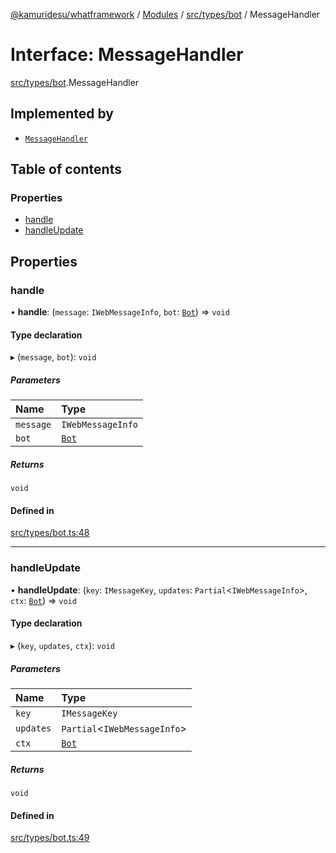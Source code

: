 [@kamuridesu/whatframework](../README.md) / [Modules](../modules.md) / [src/types/bot](../modules/src_types_bot.md) / MessageHandler

# Interface: MessageHandler

[src/types/bot](../modules/src_types_bot.md).MessageHandler

## Implemented by

- [`MessageHandler`](../classes/src_modules_messageHandler.MessageHandler.md)

## Table of contents

### Properties

- [handle](src_types_bot.MessageHandler.md#handle)
- [handleUpdate](src_types_bot.MessageHandler.md#handleupdate)

## Properties

### handle

• **handle**: (`message`: `IWebMessageInfo`, `bot`: [`Bot`](src_types_bot.Bot.md)) => `void`

#### Type declaration

▸ (`message`, `bot`): `void`

##### Parameters

| Name | Type |
| :------ | :------ |
| `message` | `IWebMessageInfo` |
| `bot` | [`Bot`](src_types_bot.Bot.md) |

##### Returns

`void`

#### Defined in

[src/types/bot.ts:48](https://github.com/kamuridesu/WhatFramework/blob/9d3db65/src/types/bot.ts#L48)

___

### handleUpdate

• **handleUpdate**: (`key`: `IMessageKey`, `updates`: `Partial`<`IWebMessageInfo`\>, `ctx`: [`Bot`](src_types_bot.Bot.md)) => `void`

#### Type declaration

▸ (`key`, `updates`, `ctx`): `void`

##### Parameters

| Name | Type |
| :------ | :------ |
| `key` | `IMessageKey` |
| `updates` | `Partial`<`IWebMessageInfo`\> |
| `ctx` | [`Bot`](src_types_bot.Bot.md) |

##### Returns

`void`

#### Defined in

[src/types/bot.ts:49](https://github.com/kamuridesu/WhatFramework/blob/9d3db65/src/types/bot.ts#L49)
